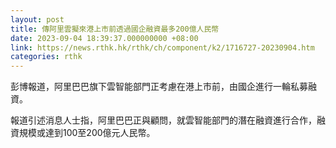```yaml
---
layout: post
title: 傳阿里雲擬來港上市前透過國企融資最多200億人民幣
date: 2023-09-04 18:39:37.000000000 +08:00
link: https://news.rthk.hk/rthk/ch/component/k2/1716727-20230904.htm
categories: rthk
---
```


彭博報道，阿里巴巴旗下雲智能部門正考慮在港上市前，由國企進行一輪私募融資。

報道引述消息人士指，阿里巴巴正與顧問，就雲智能部門的潛在融資進行合作，融資規模或達到100至200億元人民幣。
